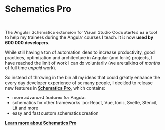 # Schematics Pro

<br>

The Angular Schematics extension for Visual Studio Code started as a tool to help my trainees during the Angular courses I teach. It is now **used by 600 000 developers**.

While still having a ton of automation ideas to increase productivity, good practices, optimization and architecture in Angular (and Ionic) projects, I have reached the limit of work I can do voluntarily (we are talking of *months* of full time *unpaid* work).

So instead of throwing in the bin all my ideas that could greatly enhance the every day developer experience of so many people, I decided to release new features in **[Schematics Pro](https://www.schematicspro.dev)**, which contains:
- more advanced features for Angular
- schematics for other frameworks too: React, Vue, Ionic, Svelte, Stencil, Lit and more
- easy and fast custom schematics creation

**[Learn more about Schematics Pro](https://www.schematicspro.dev)**

<br>
